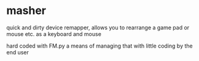 # masher
quick and dirty device remapper, allows you to rearrange a game pad or mouse etc. as a keyboard and mouse

hard coded with FM.py a means of managing that with little coding by the end user
